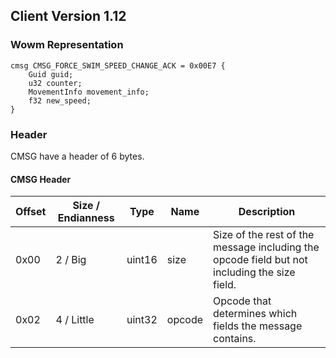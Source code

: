 ## Client Version 1.12

### Wowm Representation
```rust,ignore
cmsg CMSG_FORCE_SWIM_SPEED_CHANGE_ACK = 0x00E7 {
    Guid guid;    
    u32 counter;    
    MovementInfo movement_info;    
    f32 new_speed;    
}

```
### Header
CMSG have a header of 6 bytes.

#### CMSG Header
| Offset | Size / Endianness | Type   | Name   | Description |
| ------ | ----------------- | ------ | ------ | ----------- |
| 0x00   | 2 / Big           | uint16 | size   | Size of the rest of the message including the opcode field but not including the size field.|
| 0x02   | 4 / Little        | uint32 | opcode | Opcode that determines which fields the message contains.|
